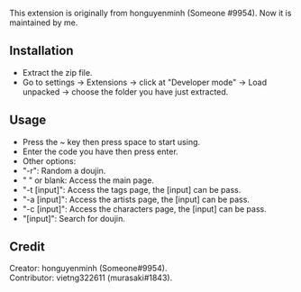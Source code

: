 This extension is originally from honguyenminh (Someone #9954). Now it is maintained by me.   
  
## Installation
- Extract the zip file.
- Go to settings -> Extensions -> click at "Developer mode" -> Load unpacked -> choose the folder you have just extracted.  
## Usage
- Press the ~ key then press space to start using.  
- Enter the code you have then press enter.  
- Other options:  
 - "-r": Random a doujin.  
 - " " or blank: Access the main page.  
 - "-t [input]": Access the tags page, the [input] can be pass.  
 - "-a [input]": Access the artists page, the [input] can be pass.  
 - "-c [input]": Access the characters page, the [input] can be pass.  
 - "[input]": Search for doujin.  
##
## Credit
Creator: honguyenminh (Someone#9954).  
Contributor: vietng322611 (murasaki#1843).  
